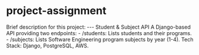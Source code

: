 # project-assignment
 Brief description for  this project:  ---  Student &amp; Subject API   A Django-based API providing two endpoints:   - /students: Lists  students and their programs.   - /subjects: Lists Software Engineering program subjects by year (1-4).    Tech Stack: Django, PostgreSQL, AWS.  
